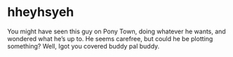 # hheyhsyeh
You might have seen this guy on Pony Town, doing whatever he wants, and wondered what he’s up to. He seems carefree, but could he be plotting something? Well, Igot you covered buddy pal buddy.

